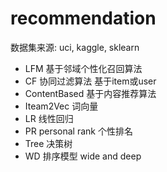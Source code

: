 #  recommendation 
  数据集来源:    uci, kaggle, sklearn
- LFM     基于邻域个性化召回算法
- CF       协同过滤算法     基于item或user
- ContentBased  基于内容推荐算法
- Iteam2Vec       词向量
- LR        线性回归
- PR  personal rank    个性排名
- Tree  决策树
- WD     排序模型       wide and deep

